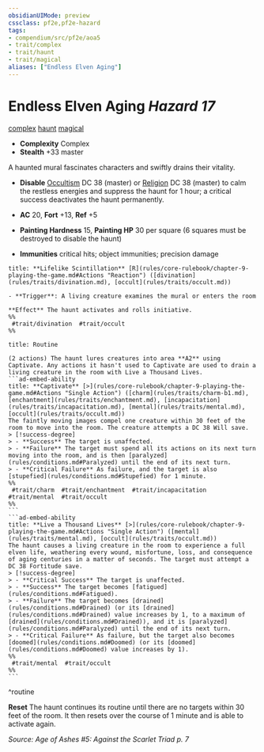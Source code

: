 ```yaml
---
obsidianUIMode: preview
cssclass: pf2e,pf2e-hazard
tags:
- compendium/src/pf2e/aoa5
- trait/complex
- trait/haunt
- trait/magical
aliases: ["Endless Elven Aging"]
---
```

# Endless Elven Aging *Hazard 17*  
[complex](complex.md "Complex Hazard Trait")  [haunt](haunt.md "Haunt Hazard Trait")  [magical](magical.md "Magical Item Trait")  

- **Complexity** Complex
- **Stealth** +33 master  

A haunted mural fascinates characters and swiftly drains their vitality.

- **Disable** [Occultism](skills.md#Occultism) DC 38 (master) or [Religion](skills.md#Religion) DC 38 (master) to calm the restless energies and suppress the haunt for 1 hour; a critical success deactivates the haunt permanently.  

- **AC** 20, **Fort** +13, **Ref** +5
- **Painting Hardness** 15, **Painting HP** 30 per square (6 squares must be destroyed to disable the haunt)
- **Immunities** critical hits; object immunities; precision damage

```ad-embed-ability
title: **Lifelike Scintillation** [R](rules/core-rulebook/chapter-9-playing-the-game.md#Actions "Reaction") ([divination](rules/traits/divination.md), [occult](rules/traits/occult.md))

- **Trigger**: A living creature examines the mural or enters the room

**Effect** The haunt activates and rolls initiative.  
%%
 #trait/divination  #trait/occult 
%%
```

````ad-pf2-summary
title: Routine

(2 actions) The haunt lures creatures into area **A2** using Captivate. Any actions it hasn't used to Captivate are used to drain a living creature in the room with Live a Thousand Lives.
```ad-embed-ability
title: **Captivate** [>](rules/core-rulebook/chapter-9-playing-the-game.md#Actions "Single Action") ([charm](rules/traits/charm-b1.md), [enchantment](rules/traits/enchantment.md), [incapacitation](rules/traits/incapacitation.md), [mental](rules/traits/mental.md), [occult](rules/traits/occult.md))
The faintly moving images compel one creature within 30 feet of the room to move into the room. The creature attempts a DC 38 Will save.
> [!success-degree] 
> - **Success** The target is unaffected.
> - **Failure** The target must spend all its actions on its next turn moving into the room, and is then [paralyzed](rules/conditions.md#Paralyzed) until the end of its next turn.
> - **Critical Failure** As failure, and the target is also [stupefied](rules/conditions.md#Stupefied) for 1 minute.  
%%
 #trait/charm  #trait/enchantment  #trait/incapacitation  #trait/mental  #trait/occult 
%%
```
```ad-embed-ability
title: **Live a Thousand Lives** [>](rules/core-rulebook/chapter-9-playing-the-game.md#Actions "Single Action") ([mental](rules/traits/mental.md), [occult](rules/traits/occult.md))
The haunt causes a living creature in the room to experience a full elven life, weathering every wound, misfortune, loss, and consequence of aging centuries in a matter of seconds. The target must attempt a DC 38 Fortitude save.
> [!success-degree] 
> - **Critical Success** The target is unaffected.
> - **Success** The target becomes [fatigued](rules/conditions.md#Fatigued).
> - **Failure** The target becomes [drained](rules/conditions.md#Drained) (or its [drained](rules/conditions.md#Drained) value increases by 1, to a maximum of [drained](rules/conditions.md#Drained)), and it is [paralyzed](rules/conditions.md#Paralyzed) until the end of its next turn.
> - **Critical Failure** As failure, but the target also becomes [doomed](rules/conditions.md#Doomed) (or its [doomed](rules/conditions.md#Doomed) value increases by 1).  
%%
 #trait/mental  #trait/occult 
%%
```
````
^routine

**Reset** The haunt continues its routine until there are no targets within 30 feet of the room. It then resets over the course of 1 minute and is able to activate again.  

*Source: Age of Ashes #5: Against the Scarlet Triad p. 7*